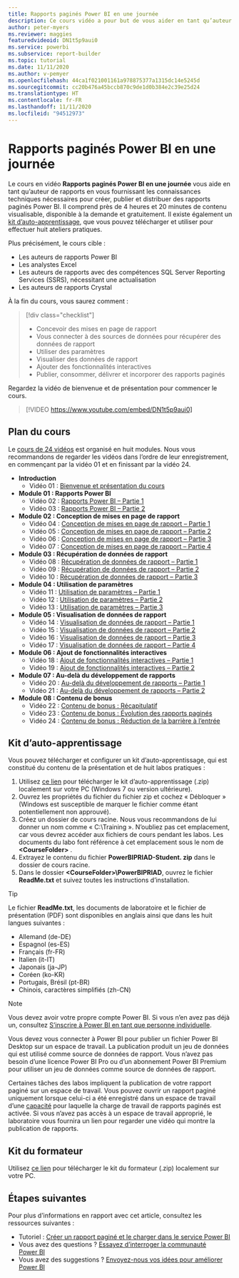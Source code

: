 ```yaml
---
title: Rapports paginés Power BI en une journée
description: Ce cours vidéo a pour but de vous aider en tant qu’auteur de rapports en vous fournissant les connaissances techniques requises pour créer, publier et distribuer des rapports paginés Power BI.
author: peter-myers
ms.reviewer: maggies
featuredvideoid: DN1t5p9aui0
ms.service: powerbi
ms.subservice: report-builder
ms.topic: tutorial
ms.date: 11/11/2020
ms.author: v-pemyer
ms.openlocfilehash: 44ca1f021001161a978875377a1315dc14e5245d
ms.sourcegitcommit: cc20b476a45bccb870c9de1d0b384e2c39e25d24
ms.translationtype: HT
ms.contentlocale: fr-FR
ms.lasthandoff: 11/11/2020
ms.locfileid: "94512973"
---
```

# <a name="power-bi-paginated-reports-in-a-day-course"></a>Rapports paginés Power BI en une journée

Le cours en vidéo **Rapports paginés Power BI en une journée** vous aide en tant qu’auteur de rapports en vous fournissant les connaissances techniques nécessaires pour créer, publier et distribuer des rapports paginés Power BI. Il comprend près de 4 heures et 20 minutes de contenu visualisable, disponible à la demande et gratuitement. Il existe également un [kit d’auto-apprentissage](#self-study-kit), que vous pouvez télécharger et utiliser pour effectuer huit ateliers pratiques.

Plus précisément, le cours cible :

- Les auteurs de rapports Power BI
- Les analystes Excel
- Les auteurs de rapports avec des compétences SQL Server Reporting Services (SSRS), nécessitant une actualisation
- Les auteurs de rapports Crystal

À la fin du cours, vous saurez comment :

> [!div class="checklist"]
> - Concevoir des mises en page de rapport
> - Vous connecter à des sources de données pour récupérer des données de rapport
> - Utiliser des paramètres
> - Visualiser des données de rapport
> - Ajouter des fonctionnalités interactives
> - Publier, consommer, délivrer et incorporer des rapports paginés

Regardez la vidéo de bienvenue et de présentation pour commencer le cours.

> [!VIDEO https://www.youtube.com/embed/DN1t5p9aui0]

## <a name="course-outline"></a>Plan du cours

Le [cours de 24 vidéos](https://www.youtube.com/playlist?list=PL1N57mwBHtN1icIhpjQOaRL8r9G-wytpT) est organisé en huit modules. Nous vous recommandons de regarder les vidéos dans l’ordre de leur enregistrement, en commençant par la vidéo 01 et en finissant par la vidéo 24.

- **Introduction**
  - Vidéo 01 : [Bienvenue et présentation du cours](https://www.youtube.com/watch?v=DN1t5p9aui0&list=PL1N57mwBHtN1icIhpjQOaRL8r9G-wytpT)
- **Module 01 : Rapports Power BI**
  - Vidéo 02 : [Rapports Power BI – Partie 1](https://www.youtube.com/watch?v=s6Amctk3Z_g&list=PL1N57mwBHtN1icIhpjQOaRL8r9G-wytpT)
  - Vidéo 03 : [Rapports Power BI – Partie 2](https://www.youtube.com/watch?v=jXTiYJKw1Rs&list=PL1N57mwBHtN1icIhpjQOaRL8r9G-wytpT)
- **Module 02 : Conception de mises en page de rapport**
  - Vidéo 04 : [Conception de mises en page de rapport – Partie 1](https://www.youtube.com/watch?v=EjHANN3rGNs&list=PL1N57mwBHtN1icIhpjQOaRL8r9G-wytpT)
  - Vidéo 05 : [Conception de mises en page de rapport – Partie 2](https://www.youtube.com/watch?v=2CZIrJU_HZU&list=PL1N57mwBHtN1icIhpjQOaRL8r9G-wytpT)
  - Vidéo 06 : [Conception de mises en page de rapport – Partie 3](https://www.youtube.com/watch?v=eaFFzkT6pxE&list=PL1N57mwBHtN1icIhpjQOaRL8r9G-wytpT)
  - Vidéo 07 : [Conception de mises en page de rapport – Partie 4](https://www.youtube.com/watch?v=0z576TI27Vg&list=PL1N57mwBHtN1icIhpjQOaRL8r9G-wytpT)
- **Module 03 : Récupération de données de rapport**
  - Vidéo 08 : [Récupération de données de rapport – Partie 1](https://www.youtube.com/watch?v=SHGTTYXtio0&list=PL1N57mwBHtN1icIhpjQOaRL8r9G-wytpT)
  - Vidéo 09 : [Récupération de données de rapport – Partie 2](https://www.youtube.com/watch?v=1Dzd9wb7XUY&list=PL1N57mwBHtN1icIhpjQOaRL8r9G-wytpT)
  - Vidéo 10 : [Récupération de données de rapport – Partie 3](https://www.youtube.com/watch?v=OFXG7sl5L2o&list=PL1N57mwBHtN1icIhpjQOaRL8r9G-wytpT)
- **Module 04 : Utilisation de paramètres**
  - Vidéo 11 : [Utilisation de paramètres – Partie 1](https://www.youtube.com/watch?v=o7WaK88kheA&list=PL1N57mwBHtN1icIhpjQOaRL8r9G-wytpT)
  - Vidéo 12 : [Utilisation de paramètres – Partie 2](https://www.youtube.com/watch?v=okj6wO72clQ&list=PL1N57mwBHtN1icIhpjQOaRL8r9G-wytpT)
  - Vidéo 13 : [Utilisation de paramètres – Partie 3](https://www.youtube.com/watch?v=13-6sWIRD74&list=PL1N57mwBHtN1icIhpjQOaRL8r9G-wytpT)
- **Module 05 : Visualisation de données de rapport**
  - Vidéo 14 : [Visualisation de données de rapport – Partie 1](https://www.youtube.com/watch?v=b4TxBBtOWSw&list=PL1N57mwBHtN1icIhpjQOaRL8r9G-wytpT)
  - Vidéo 15 : [Visualisation de données de rapport – Partie 2](https://www.youtube.com/watch?v=JhEa_TugXeE&list=PL1N57mwBHtN1icIhpjQOaRL8r9G-wytpT)
  - Vidéo 16 : [Visualisation de données de rapport – Partie 3](https://www.youtube.com/watch?v=dliLsRvQB-c&list=PL1N57mwBHtN1icIhpjQOaRL8r9G-wytpT)
  - Vidéo 17 : [Visualisation de données de rapport – Partie 4](https://www.youtube.com/watch?v=5yHxuRRP_eU&list=PL1N57mwBHtN1icIhpjQOaRL8r9G-wytpT)
- **Module 06 : Ajout de fonctionnalités interactives**
  - Vidéo 18 : [Ajout de fonctionnalités interactives – Partie 1](https://www.youtube.com/watch?v=LInMHpTEaI0&list=PL1N57mwBHtN1icIhpjQOaRL8r9G-wytpT)
  - Vidéo 19 : [Ajout de fonctionnalités interactives – Partie 2](https://www.youtube.com/watch?v=b_pr1xsbRJc&list=PL1N57mwBHtN1icIhpjQOaRL8r9G-wytpT)
- **Module 07 : Au-delà du développement de rapports**
  - Vidéo 20 : [Au-delà du développement de rapports – Partie 1](https://www.youtube.com/watch?v=1CgDVDslwvs&list=PL1N57mwBHtN1icIhpjQOaRL8r9G-wytpT)
  - Vidéo 21 : [Au-delà du développement de rapports – Partie 2](https://www.youtube.com/watch?v=KRwtl7h0ynI&list=PL1N57mwBHtN1icIhpjQOaRL8r9G-wytpT)
- **Module 08 : Contenu de bonus**
  - Vidéo 22 : [Contenu de bonus : Récapitulatif](https://www.youtube.com/watch?v=w5zlJ8BodxI&list=PL1N57mwBHtN1icIhpjQOaRL8r9G-wytpT)
  - Vidéo 23 : [Contenu de bonus : Évolution des rapports paginés](https://www.youtube.com/watch?v=pevpai65MvY&list=PL1N57mwBHtN1icIhpjQOaRL8r9G-wytpT)
  - Vidéo 24 : [Contenu de bonus : Réduction de la barrière à l’entrée](https://www.youtube.com/watch?v=vu32LfckCt8&list=PL1N57mwBHtN1icIhpjQOaRL8r9G-wytpT)

## <a name="self-study-kit"></a>Kit d’auto-apprentissage

Vous pouvez télécharger et configurer un kit d’auto-apprentissage, qui est constitué du contenu de la présentation et de huit labos pratiques :

1. Utilisez [ce lien](https://aka.ms/priad-student) pour télécharger le kit d’auto-apprentissage (.zip) localement sur votre PC (Windows 7 ou version ultérieure).
1. Ouvrez les propriétés du fichier du fichier zip et cochez « Débloquer » (Windows est susceptible de marquer le fichier comme étant potentiellement non approuvé).
1. Créez un dossier de cours racine. Nous vous recommandons de lui donner un nom comme « C:\Training ». N’oubliez pas cet emplacement, car vous devrez accéder aux fichiers de cours pendant les labos. Les documents du labo font référence à cet emplacement sous le nom de **&lt;CourseFolder&gt;** .
1. Extrayez le contenu du fichier **PowerBIPRIAD-Student. zip** dans le dossier de cours racine.
1. Dans le dossier **&lt;CourseFolder&gt;\PowerBIPRIAD**, ouvrez le fichier **ReadMe.txt** et suivez toutes les instructions d’installation.

> [!TIP]
> Le fichier **ReadMe.txt**, les documents de laboratoire et le fichier de présentation (PDF) sont disponibles en anglais ainsi que dans les huit langues suivantes :
> - Allemand (de-DE)
> - Espagnol (es-ES)
> - Français (fr-FR)
> - Italien (it-IT)
> - Japonais (ja-JP)
> - Coréen (ko-KR)
> - Portugais, Brésil (pt-BR)
> - Chinois, caractères simplifiés (zh-CN)

> [!NOTE]
> Vous devez avoir votre propre compte Power BI. Si vous n’en avez pas déjà un, consultez [S’inscrire à Power BI en tant que personne individuelle](../fundamentals/service-self-service-signup-for-power-bi.md).
>
> Vous devez vous connecter à Power BI pour publier un fichier Power BI Desktop sur un espace de travail. La publication produit un jeu de données qui est utilisé comme source de données de rapport. Vous n’avez pas besoin d’une licence Power BI Pro ou d’un abonnement Power BI Premium pour utiliser un jeu de données comme source de données de rapport.
>
> Certaines tâches des labos impliquent la publication de votre rapport paginé sur un espace de travail. Vous pouvez ouvrir un rapport paginé uniquement lorsque celui-ci a été enregistré dans un espace de travail d’une [capacité](../admin/service-premium-what-is.md#reserved-capacities) pour laquelle la charge de travail de rapports paginés est activée. Si vous n’avez pas accès à un espace de travail approprié, le laboratoire vous fournira un lien pour regarder une vidéo qui montre la publication de rapports.

## <a name="instructor-kit"></a>Kit du formateur

Utilisez [ce lien](https://aka.ms/priad-instructor) pour télécharger le kit du formateur (.zip) localement sur votre PC.

## <a name="next-steps"></a>Étapes suivantes

Pour plus d’informations en rapport avec cet article, consultez les ressources suivantes :

- Tutoriel : [Créer un rapport paginé et le charger dans le service Power BI](../paginated-reports/paginated-reports-quickstart-aw.md)
- Vous avez des questions ? [Essayez d’interroger la communauté Power BI](https://community.powerbi.com/)
- Vous avez des suggestions ? [Envoyez-nous vos idées pour améliorer Power BI](https://ideas.powerbi.com/)
